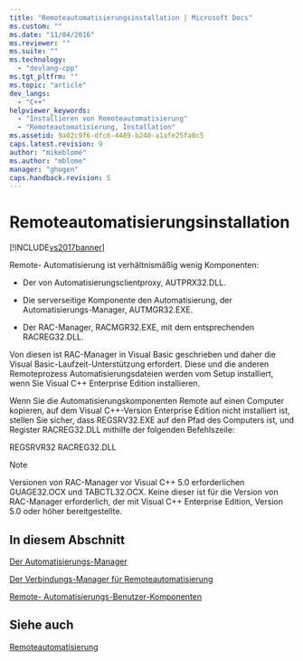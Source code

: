 ```yaml
---
title: "Remoteautomatisierungsinstallation | Microsoft Docs"
ms.custom: ""
ms.date: "11/04/2016"
ms.reviewer: ""
ms.suite: ""
ms.technology: 
  - "devlang-cpp"
ms.tgt_pltfrm: ""
ms.topic: "article"
dev_langs: 
  - "C++"
helpviewer_keywords: 
  - "Installieren von Remoteautomatisierung"
  - "Remoteautomatisierung, Installation"
ms.assetid: 9a02c9f6-dfc6-4489-b240-a1afe25fa0c5
caps.latest.revision: 9
author: "mikeblome"
ms.author: "mblome"
manager: "ghogen"
caps.handback.revision: 5
---
```

# Remoteautomatisierungsinstallation
[!INCLUDE[vs2017banner](../assembler/inline/includes/vs2017banner.md)]

Remote\- Automatisierung ist verhältnismäßig wenig Komponenten:  
  
-   Der von Automatisierungsclientproxy, AUTPRX32.DLL.  
  
-   Die serverseitige Komponente den Automatisierung, der Automatisierungs\-Manager, AUTMGR32.EXE.  
  
-   Der RAC\-Manager, RACMGR32.EXE, mit dem entsprechenden RACREG32.DLL.  
  
 Von diesen ist RAC\-Manager in Visual Basic geschrieben und daher die Visual Basic\-Laufzeit\-Unterstützung erfordert.  Diese und die anderen Remoteprozess Automatisierungsdateien werden vom Setup installiert, wenn Sie Visual C\+\+ Enterprise Edition installieren.  
  
 Wenn Sie die Automatisierungskomponenten Remote auf einen Computer kopieren, auf dem Visual C\+\+\-Version Enterprise Edition nicht installiert ist, stellen Sie sicher, dass REGSRV32.EXE auf den Pfad des Computers ist, und Register RACREG32.DLL mithilfe der folgenden Befehlszeile:  
  
 REGSRVR32 RACREG32.DLL  
  
> [!NOTE]
>  Versionen von RAC\-Manager vor Visual C\+\+ 5.0 erforderlichen GUAGE32.OCX und TABCTL32.OCX.  Keine dieser ist für die Version von RAC\-Manager erforderlich, der mit Visual C\+\+ Enterprise Edition, Version 5.0 oder höher bereitgestellte.  
  
## In diesem Abschnitt  
 [Der Automatisierungs\-Manager](../mfc/automation-manager-mfc.md)  
  
 [Der Verbindungs\-Manager für Remoteautomatisierung](../mfc/remote-automation-connection-manager.md)  
  
 [Remote\- Automatisierungs\-Benutzer\-Komponenten](../mfc/remote-automation-user-components.md)  
  
## Siehe auch  
 [Remoteautomatisierung](../mfc/remote-automation.md)